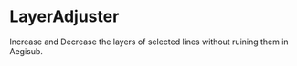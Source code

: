 # LayerAdjuster
Increase and Decrease the layers of selected lines without ruining them in Aegisub.
